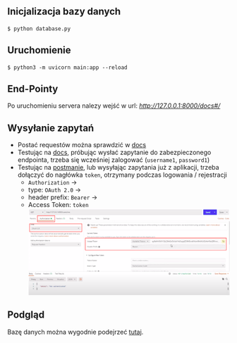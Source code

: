## Inicjalizacja bazy danych
```
$ python database.py
```
## Uruchomienie
```
$ python3 -m uvicorn main:app --reload
```

## End-Pointy
Po uruchomieniu servera nalezy wejść w url: *http://127.0.0.1:8000/docs#/*

## Wysyłanie zapytań
* Postać requestów można sprawdzić w [docs](http://127.0.0.1:8000/docs#/)
* Testując na [docs](*http://127.0.0.1:8000/docs#/*), próbując wysłać zapytanie do zabezpieczonego endpointa, trzeba się wcześniej zalogować (`username1`, `password1`)
* Testując na [postmanie](https://www.postman.com/), lub wysyłając zapytania już z aplikacji, trzeba dołączyć do nagłówka `token`, otrzymany podczas logowania / rejestracji
    * `Authorization` ->
    * type: `OAuth 2.0` ->
    * header prefix: `Bearer` ->
    * Access Token: `token`
![](../README_imgs/postman.png)

## Podgląd
Bazę danych można wygodnie podejrzeć [tutaj](https://inloop.github.io/sqlite-viewer/).